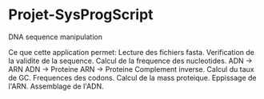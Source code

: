 # Projet-SysProgScript
DNA sequence manipulation

Ce que cette application permet:
Lecture des fichiers fasta.
Verification de la validite de la sequence.
Calcul de la frequence des nucleotides.
ADN -> ARN
ADN -> Proteine
ARN -> Proteine
Complement inverse.
Calcul du taux de GC.
Frequences des codons.
Calcul de la mass proteique.
Eppissage de l'ARN.
Assemblage de l'ADN.
